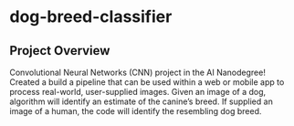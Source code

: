 # dog-breed-classifier
## Project Overview

Convolutional Neural Networks (CNN) project in the AI Nanodegree! Created a build a pipeline that can be used within a web or mobile app to process real-world, user-supplied images.  Given an image of a dog, algorithm will identify an estimate of the canine’s breed.  If supplied an image of a human, the code will identify the resembling dog breed.  


